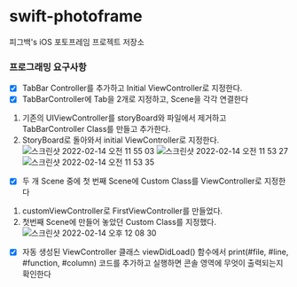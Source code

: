 # swift-photoframe
피그백's iOS 포토프레임 프로젝트 저장소

### 프로그래밍 요구사항
- [X] TabBar Controller를 추가하고 Initial ViewController로 지정한다.
- [X] TabBarController에 Tab을 2개로 지정하고, Scene을 각각 연결한다
1. 기존의 UIViewController를 storyBoard와 파일에서 제거하고 TabBarController Class를 만들고 추가한다.
2. StoryBoard로 돌아와서 initial ViewController로 지정한다.
![스크린샷 2022-02-14 오전 11 55 03](https://user-images.githubusercontent.com/80263729/153792317-54b0e6da-e515-4666-af37-4ddbbe38e849.png)
![스크린샷 2022-02-14 오전 11 53 27](https://user-images.githubusercontent.com/80263729/153792134-068c35b5-44b9-4e15-9e9c-91df23eee6fd.png)
![스크린샷 2022-02-14 오전 11 53 35](https://user-images.githubusercontent.com/80263729/153792147-9ea65a44-15d0-490c-9f5b-74ee03238519.png)

- [X] 두 개 Scene 중에 첫 번째 Scene에 Custom Class를 ViewController로 지정한다
1. customViewController로 FirstViewController를 만들었다.
2. 첫번째 Scene에 만들어 놓았던 Custom Class를 지정했다.
![스크린샷 2022-02-14 오후 12 08 30](https://user-images.githubusercontent.com/80263729/153793633-15c56e85-3a68-4071-81a3-e5600799b771.png)
- [X] 자동 생성된 ViewController 클래스 viewDidLoad() 함수에서 print(#file, #line, #function, #column) 코드를 추가하고 실행하면 콘솔 영역에 무엇이 출력되는지 확인한다



